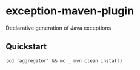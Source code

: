# exception-maven-plugin

Declarative generation of Java exceptions.


## Quickstart

```
(cd 'aggregator' && mc _ mvn clean install)
```

